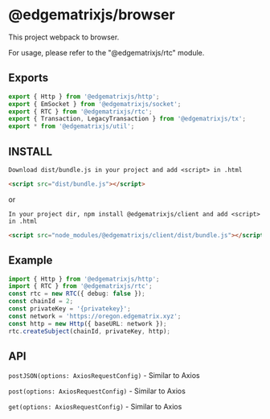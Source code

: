# @edgematrixjs/browser

This project webpack to browser.

For usage, please refer to the "@edgematrixjs/rtc" module.

## Exports

```typescript
export { Http } from '@edgematrixjs/http';
export { EmSocket } from '@edgematrixjs/socket';
export { RTC } from '@edgematrixjs/rtc';
export { Transaction, LegacyTransaction } from '@edgematrixjs/tx';
export * from '@edgematrixjs/util';
```

## INSTALL

`Download dist/bundle.js in your project and add <script> in .html`

```html
<script src="dist/bundle.js"></script>
```

or

`In your project dir, npm install @edgematrixjs/client and add <script> in .html`

```html
<script src="node_modules/@edgematrixjs/client/dist/bundle.js"></script>
```

## Example

```typescript
import { Http } from '@edgematrixjs/http';
import { RTC } from '@edgematrixjs/rtc';
const rtc = new RTC({ debug: false });
const chainId = 2;
const privateKey = '{privatekey}';
const network = 'https://oregon.edgematrix.xyz';
const http = new Http({ baseURL: network });
rtc.createSubject(chainId, privateKey, http);
```

## API

`postJSON(options: AxiosRequestConfig)` - Similar to Axios

`post(options: AxiosRequestConfig)` - Similar to Axios

`get(options: AxiosRequestConfig)` - Similar to Axios

[github-Axios]: https://github.com/axios/axios
